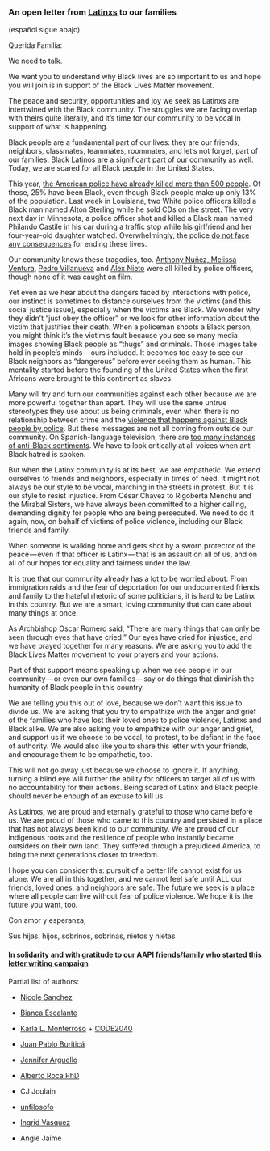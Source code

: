 ### An open letter from [Latinxs](http://www.huffingtonpost.com/entry/why-people-are-using-the-term-latinx_us_57753328e4b0cc0fa136a159) to our families

(español sigue abajo)

Querida Familia:

We need to talk.

We want you to understand why Black lives are so important to us and hope you will join is in support of the Black Lives Matter movement.

The peace and security, opportunities and joy we seek as Latinxs are intertwined with the Black community. The struggles we are facing overlap with theirs quite literally, and it’s time for our community to be vocal in support of what is happening.

Black people are a fundamental part of our lives: they are our friends, neighbors, classmates, teammates, roommates, and let’s not forget, part of our families. [Black Latinos are a significant part of our community as well](http://www.pewresearch.org/fact-tank/2016/03/01/afro-latino-a-deeply-rooted-identity-among-u-s-hispanics/). Today, we are scared for all Black people in the United States.

This year, [the American police have already killed more than 500 people](https://www.washingtonpost.com/graphics/national/police-shootings-2016/). Of those, 25% have been Black, even though Black people make up only 13% of the population. Last week in Louisiana, two White police officers killed a Black man named Alton Sterling while he sold CDs on the street. The very next day in Minnesota, a police officer shot and killed a Black man named Philando Castile in his car during a traffic stop while his girlfriend and her four-year-old daughter watched. Overwhelmingly, the police [do not face any consequences](http://www.washingtonpost.com/sf/investigative/2015/04/11/thousands-dead-few-prosecuted/) for ending these lives.

Our community knows these tragedies, too. [Anthony Nuñez, Melissa Ventura](http://www.telesurtv.net/english/news/5-Latinos-Killed-by-US-Cops-This-WeekAnd-Media-Ignored-It-20160708-0024.html), [Pedro Villanueva](http://www.latimes.com/local/california/la-me-chp-shooting-vehicles-20160705-snap-story.html) and [Alex Nieto](https://justice4alexnieto.org/alex-story/) were all killed by police officers, though none of it was caught on film.

Yet even as we hear about the dangers faced by interactions with police, our instinct is sometimes to distance ourselves from the victims (and this social justice issue), especially when the victims are Black. We wonder why they didn’t “just obey the officer” or we look for other information about the victim that justifies their death. When a policeman shoots a Black person, you might think it’s the victim’s fault because you see so many media images showing Black people as “thugs” and criminals. Those images take hold in people’s minds — ours included. It becomes too easy to see our Black neighbors as “dangerous” before ever seeing them as human. This mentality started before the founding of the United States when the first Africans were brought to this continent as slaves.

Many will try and turn our communities against each other because we are more powerful together than apart. They will use the same untrue stereotypes they use about us being criminals, even when there is no relationship between crime and the [violence that happens against Black people by police](http://mappingpoliceviolence.org/2015). But these messages are not all coming from outside our community. On Spanish-language television, there are [too many instances of anti-Black sentiments](http://alldigitocracy.org/the-dark-side-of-hispanic-tv/). We have to look critically at all voices when anti-Black hatred is spoken.

But when the Latinx community is at its best, we are empathetic. We extend ourselves to friends and neighbors, especially in times of need. It might not always be our style to be vocal, marching in the streets in protest. But it is our style to resist injustice. From César Chavez to Rigoberta Menchú and the Mirabal Sisters, we have always been committed to a higher calling, demanding dignity for people who are being persecuted. We need to do it again, now, on behalf of victims of police violence, including our Black friends and family.

When someone is walking home and gets shot by a sworn protector of the peace — even if that officer is Latinx — that is an assault on all of us, and on all of our hopes for equality and fairness under the law.

It is true that our community already has a lot to be worried about. From immigration raids and the fear of deportation for our undocumented friends and family to the hateful rhetoric of some politicians, it is hard to be Latinx in this country. But we are a smart, loving community that can care about many things at once.

As Archbishop Oscar Romero said, “There are many things that can only be seen through eyes that have cried.” Our eyes have cried for injustice, and we have prayed together for many reasons. We are asking you to add the Black Lives Matter movement to your prayers and your actions.

Part of that support means speaking up when we see people in our community — or even our own families — say or do things that diminish the humanity of Black people in this country.

We are telling you this out of love, because we don’t want this issue to divide us. We are asking that you try to empathize with the anger and grief of the families who have lost their loved ones to police violence, Latinxs and Black alike. We are also asking you to empathize with our anger and grief, and support us if we choose to be vocal, to protest, to be defiant in the face of authority. We would also like you to share this letter with your friends, and encourage them to be empathetic, too.

This will not go away just because we choose to ignore it. If anything, turning a blind eye will further the ability for officers to target all of us with no accountability for their actions. Being scared of Latinx and Black people should never be enough of an excuse to kill us.

As Latinxs, we are proud and eternally grateful to those who came before us. We are proud of those who came to this country and persisted in a place that has not always been kind to our community. We are proud of our indigenous roots and the resilience of people who instantly became outsiders on their own land. They suffered through a prejudiced America, to bring the next generations closer to freedom.

I hope you can consider this: pursuit of a better life cannot exist for us alone. We are all in this together, and we cannot feel safe until ALL our friends, loved ones, and neighbors are safe. The future we seek is a place where all people can live without fear of police violence. We hope it is the future you want, too.

Con amor y esperanza,

Sus hijas, hijos, sobrinos, sobrinas, nietos y nietas

#### In solidarity and with gratitude to our AAPI friends/family who [started this letter writing campaign](https://lettersforblacklives.com/dear-mom-dad-uncle-auntie-black-lives-matter-to-us-too-7ca577d59f4c#.wp6se5it3)



Partial list of authors:

- [Nicole Sanchez](https://medium.com/u/b3349e3e2f14)

- [Bianca Escalante](https://medium.com/u/9fb8e40b40d8)

- [Karla L. Monterroso](https://medium.com/u/ca175a408c17) + [CODE2040](https://medium.com/u/c12eaf494b3)

- [Juan Pablo Buriticá](https://medium.com/u/89f68f70d05b)

- [Jennifer Arguello](https://medium.com/u/1fd6298c21b2)

- [Alberto Roca PhD](https://medium.com/u/45373a17741f)

- CJ Joulain

- [unfilosofo](https://medium.com/u/c0de220db3cf)

- [Ingrid Vasquez](https://medium.com/u/3df07951af)

- Angie Jaime


